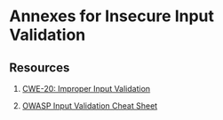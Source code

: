 # Annexes for Insecure Input Validation

## Resources

1. [CWE-20: Improper Input Validation](https://cwe.mitre.org/data/definitions/20.html)

2. [OWASP Input Validation Cheat Sheet](https://cheatsheetseries.owasp.org/cheatsheets/Input_Validation_Cheat_Sheet.html)
